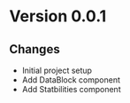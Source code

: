 # Version 0.0.1
## Changes
- Initial project setup
- Add DataBlock component
- Add Statbilities component
